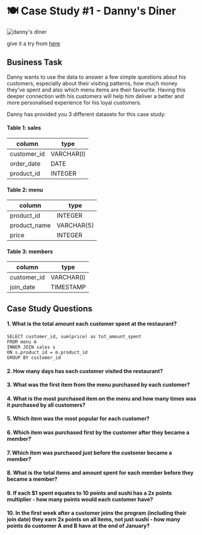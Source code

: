 # 🍽 Case Study #1 - Danny's Diner

![danny's diner](https://user-images.githubusercontent.com/103854541/211166454-6af0b127-e0d5-4c20-af2c-6acf223a5f7a.png)

give it a try from [here](https://8weeksqlchallenge.com/case-study-1/)

## Business Task

Danny wants to use the data to answer a few simple questions about his customers, especially about their visiting patterns, how much money they’ve spent and also which menu items are their favourite. Having this deeper connection with his customers will help him deliver a better and more personalised experience for his loyal customers.

Danny has provided you 3 different datasets for this case study:

#### Table 1: sales 

| column        | type       |    
| ------------- | ---------- |
| customer_id   | VARCHAR(l) |
| order_date    | DATE       |
| product_id    | INTEGER    |

#### Table 2: menu 

| column       | type       |    
| ------------ | ---------- |
| product_id   | INTEGER    |
| product_name | VARCHAR(5) |
| price        | INTEGER    |

#### Table 3: members 

| column        | type       |    
| ------------- | ---------- |
| customer_id   | VARCHAR(l) |
| join_date     | TIMESTAMP  |

## Case Study Questions

#### 1. What is the total amount each customer spent at the restaurant?
```
SELECT customer_id, sum(price) as tot_amount_spent
FROM menu m
INNER JOIN sales s
ON s.product_id = m.product_id
GROUP BY customer_id
```

#### 2. How many days has each customer visited the restaurant?


#### 3. What was the first item from the menu purchased by each customer?


#### 4. What is the most purchased item on the menu and how many times was it purchased by all customers?


#### 5. Which item was the most popular for each customer?


#### 6. Which item was purchased first by the customer after they became a member?


#### 7. Which item was purchased just before the customer became a member?


#### 8. What is the total items and amount spent for each member before they became a member?


#### 9. If each $1 spent equates to 10 points and sushi has a 2x points multiplier - how many points would each customer have?


#### 10. In the first week after a customer joins the program (including their join date) they earn 2x points on all items, not just sushi - how many points do customer A and B have at the end of January?


